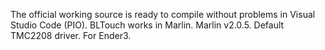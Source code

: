  The official working source is ready to compile without problems in Visual Studio Code (PIO). BLTouch works in Marlin. Marlin v2.0.5. Default TMC2208 driver. For Ender3.
